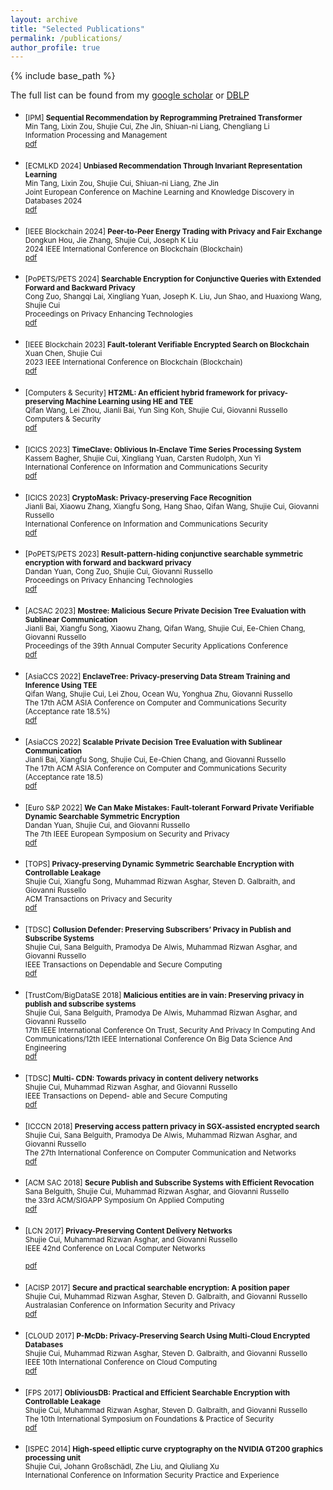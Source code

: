 ```yaml
---
layout: archive
title: "Selected Publications"
permalink: /publications/
author_profile: true
---
```


{% include base_path %}

The full list can be found from my [google scholar](https://scholar.google.com/citations?user=EYVNbx8AAAAJ&hl=en) or [DBLP](https://dblp.org/pid/144/6258.html)

- <sub>[IPM] **Sequential Recommendation by Reprogramming Pretrained Transformer** <br/>
   Min Tang, Lixin Zou, Shujie Cui, Zhe Jin, Shiuan-ni Liang, Chengliang Li<br/>
   Information Processing and Management<br/>
   [pdf](https://dl.acm.org/doi/abs/10.1007/978-3-031-70381-2_18)
  
- <sub>[ECMLKD 2024] **Unbiased Recommendation Through Invariant Representation Learning** <br/>
   Min Tang, Lixin Zou, Shujie Cui, Shiuan-ni Liang, Zhe Jin <br/>
   Joint European Conference on Machine Learning and Knowledge Discovery in Databases 2024 <br/>
   [pdf](https://dl.acm.org/doi/abs/10.1007/978-3-031-70381-2_18)

- <sub>[IEEE Blockchain 2024] **Peer-to-Peer Energy Trading with Privacy and Fair Exchange** <br/>
    Dongkun Hou, Jie Zhang, Shujie Cui, Joseph K Liu<br/>
    2024 IEEE International Conference on Blockchain (Blockchain)<br/>
   [pdf](https://ieeexplore.ieee.org/abstract/document/10664402)

- <sub>[PoPETS/PETS 2024] **Searchable Encryption for Conjunctive Queries with Extended Forward and Backward Privacy** <br/>
    Cong Zuo, Shangqi Lai, Xingliang Yuan, Joseph K. Liu, Jun Shao, and Huaxiong Wang, Shujie Cui<br/>
    Proceedings on Privacy Enhancing Technologies<br/>
   [pdf](https://eprint.iacr.org/2021/1585)

- <sub>[IEEE Blockchain 2023] **Fault-tolerant Verifiable Encrypted Search on Blockchain** <br/>
    Xuan Chen, Shujie Cui<br/>
    2023 IEEE International Conference on Blockchain (Blockchain)<br/>
   [pdf](https://ieeexplore.ieee.org/abstract/document/10411490)

- <sub>[Computers & Security] **HT2ML: An efficient hybrid framework for privacy-preserving Machine Learning using HE and TEE** <br/>
    Qifan Wang, Lei Zhou, Jianli Bai, Yun Sing Koh, Shujie Cui, Giovanni Russello <br/>
    Computers & Security<br/>
   [pdf](https://www.sciencedirect.com/science/article/pii/S0167404823004194)

- <sub>[ICICS 2023] **TimeClave: Oblivious In-Enclave Time Series Processing System** <br/>
    Kassem Bagher, Shujie Cui, Xingliang Yuan, Carsten Rudolph, Xun Yi<br/>
    International Conference on Information and Communications Security<br/>
   [pdf](https://arxiv.org/pdf/2306.16652)

- <sub>[ICICS 2023] **CryptoMask: Privacy-preserving Face Recognition** <br/>
    Jianli Bai, Xiaowu Zhang, Xiangfu Song, Hang Shao, Qifan Wang, Shujie Cui, Giovanni Russello<br/>
    International Conference on Information and Communications Security<br/>
   [pdf](https://arxiv.org/pdf/2307.12010)

- <sub>[PoPETS/PETS 2023] **Result-pattern-hiding conjunctive searchable symmetric encryption with forward and backward privacy** <br/>
    Dandan Yuan, Cong Zuo, Shujie Cui, Giovanni Russello<br/>
    Proceedings on Privacy Enhancing Technologies<br/>
   [pdf](https://petsymposium.org/2023/files/papers/issue2/popets-2023-0040.pdf)

- <sub>[ACSAC 2023] **Mostree: Malicious Secure Private Decision Tree Evaluation with Sublinear Communication** <br/>
    Jianli Bai, Xiangfu Song, Xiaowu Zhang, Qifan Wang, Shujie Cui, Ee-Chien Chang, Giovanni Russello<br/>
    Proceedings of the 39th Annual Computer Security Applications Conference <br/>
   [pdf]()

- <sub>[AsiaCCS 2022] **EnclaveTree: Privacy-preserving Data Stream Training and Inference Using TEE** <br/>
   Qifan Wang, Shujie Cui, Lei Zhou, Ocean Wu, Yonghua Zhu, Giovanni Russello <br/>
   The 17th ACM ASIA Conference on Computer and Communications Security (Acceptance rate 18.5%) <br/>
   [pdf](http://shujiecui.github.io/files/enclavetree.pdf) 

- <sub> [AsiaCCS 2022] **Scalable Private Decision Tree Evaluation with Sublinear Communication** <br/>
   Jianli Bai, Xiangfu Song, Shujie Cui, Ee-Chien Chang, and Giovanni Russello <br/>
   The 17th ACM ASIA Conference on Computer and Communications Security (Acceptance rate 18.5) <br/>
   [pdf](http://shujiecui.github.io/files/spde.pdf)

- <sub> [Euro S&P 2022] **We Can Make Mistakes: Fault-tolerant Forward Private Verifiable Dynamic Searchable Symmetric Encryption** <br/>
   Dandan Yuan, Shujie Cui, and Giovanni Russello <br/>
   The 7th IEEE European Symposium on Security and Privacy <br/>
   [pdf](http://shujiecui.github.io/files/euroS&P.pdf)
   
- <sub> [TOPS] **Privacy-preserving Dynamic Symmetric Searchable Encryption with Controllable Leakage** <br/>
   Shujie Cui, Xiangfu Song, Muhammad Rizwan Asghar, Steven D. Galbraith, and Giovanni Russello<br/>
   ACM Transactions on Privacy and Security  <br/>
   [pdf](http://shujiecui.github.io/files/TOPS.pdf)
 
 - <sub> [TDSC] **Collusion Defender: Preserving Subscribers’ Privacy in Publish and Subscribe Systems** <br/>
   Shujie Cui, Sana Belguith, Pramodya De Alwis, Muhammad Rizwan Asghar, and Giovanni Russello <br/>
   IEEE Transactions on Dependable and Secure Computing  <br/>
   [pdf](http://shujiecui.github.io/files/collusionDefender.pdf)
   
 - <sub> [TrustCom/BigDataSE 2018] **Malicious entities are in vain: Preserving privacy in publish and subscribe systems** <br/>
   Shujie Cui, Sana Belguith, Pramodya De Alwis, Muhammad Rizwan Asghar, and Giovanni Russello <br/>
   17th IEEE International Conference On Trust, Security And Privacy In Computing And Communications/12th IEEE International Conference On Big Data Science And Engineering  <br/>
   [pdf](http://shujiecui.github.io/files/Trustcom2018.pdf)  
   
 - <sub> [TDSC] **Multi- CDN: Towards privacy in content delivery networks** <br/>
   Shujie Cui, Muhammad Rizwan Asghar, and Giovanni Russello <br/>
   IEEE Transactions on Depend- able and Secure Computing  <br/>
   [pdf](http://shujiecui.github.io/files/multi-CDN.pdf)
   
 - <sub> [ICCCN 2018] **Preserving access pattern privacy in SGX-assisted encrypted search** <br/>
   Shujie Cui, Sana Belguith, Pramodya De Alwis, Muhammad Rizwan Asghar, and Giovanni Russello <br/>
   The 27th International Conference on Computer Communication and Networks <br/>
   [pdf](http://shujiecui.github.io/files/SGX-assisted.pdf) 
   
  - <sub> [ACM SAC 2018] **Secure Publish and Subscribe Systems with Efficient Revocation** <br/>
   Sana Belguith, Shujie Cui, Muhammad Rizwan Asghar, and Giovanni Russello <br/>
    the 33rd ACM/SIGAPP Symposium On Applied Computing <br/>
   [pdf](http://shujiecui.github.io/files/revocation.pdf)
   
 - <sub> [LCN 2017] **Privacy-Preserving Content Delivery Networks** <br/>
   Shujie Cui, Muhammad Rizwan Asghar, and Giovanni Russello <br/>
   IEEE 42nd Conference on Local Computer Networks <br/>  
   [pdf](http://shujiecui.github.io/files/LCN.pdf)

 - <sub> [ACISP 2017] **Secure and practical searchable encryption: A position paper** <br/>
   Shujie Cui, Muhammad Rizwan Asghar, Steven D. Galbraith, and Giovanni Russello <br/>
   Australasian Conference on Information Security and Privacy  <br/>
   [pdf](http://shujiecui.github.io/files/acisp.pdf)
   
  - <sub> [CLOUD 2017] **P-McDb: Privacy-Preserving Search Using Multi-Cloud Encrypted Databases** <br/>
   Shujie Cui, Muhammad Rizwan Asghar, Steven D. Galbraith, and Giovanni Russello <br/>
   IEEE 10th International Conference on Cloud Computing  <br/>
   [pdf](http://shujiecui.github.io/files/Pmcdb.pdf)  
   
   
  - <sub> [FPS 2017] **ObliviousDB: Practical and Efficient Searchable Encryption with Controllable Leakage** <br/>
   Shujie Cui, Muhammad Rizwan Asghar, Steven D. Galbraith, and Giovanni Russello <br/>
   The 10th International Symposium on Foundations & Practice of Security <br/>
   [pdf](http://shujiecui.github.io/files/ObliviousDB.pdf)  
   
  - <sub> [ISPEC 2014] **High-speed elliptic curve cryptography on the NVIDIA GT200 graphics processing unit** <br/>
   Shujie Cui, Johann Großschädl, Zhe Liu, and Qiuliang Xu <br/>
   International Conference on Information Security Practice and Experience
